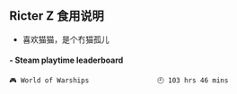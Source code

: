 ## Ricter Z 食用说明
- 喜欢猫猫，是个冇猫孤儿

<!-- steam-box start -->
#### - Steam playtime leaderboard
```text
🎮 World of Warships                 🕘 103 hrs 46 mins
```
<!-- Powered by https://github.com/YouEclipse/steam-box . -->
<!-- steam-box end -->

